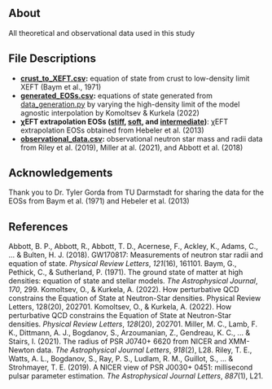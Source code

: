 ## About
All theoretical and observational data used in this study

## File Descriptions
- **[crust_to_XEFT.csv](/crust_to_XEFT.csv):** equation of state from crust to low-density limit XEFT (Baym et al., 1971)
- **[generated_EOSs.csv](/generated_EOSs.csv):** equations of state generated from [data_generation.py]([https://github.com/laffytaffyz/neutron-star-eos-research-project/data_generation.py](https://github.com/laffytaffyz/neutron-star-eos-research-project/blob/main/data_generation.py)) by varying the high-density limit of the model agnostic interpolation by Komoltsev & Kurkela (2022)
- **χEFT extrapolation EOSs ([stiff](/HLPS_stiff.csv), [soft](/HLPS_soft.csv), and [intermediate](/HLPS_intermed.csv))**: χEFT extrapolation EOSs obtained from Hebeler et al. (2013)
- **[observational_data.csv](/observational_data.csv):** observational neutron star mass and radii data from Riley et al. (2019), Miller at al. (2021), and Abbott et al. (2018)

## Acknowledgements
Thank you to Dr. Tyler Gorda from TU Darmstadt for sharing the data for the EOSs from Baym et al. (1971) and Hebeler et al. (2013)

## References
Abbott, B. P., Abbott, R., Abbott, T. D., Acernese, F., Ackley, K., Adams, C., ... & Bulten, H. J. (2018). GW170817: Measurements of neutron star radii and equation of state. *Physical Review Letters*, *121*(16), 161101.
Baym, G., Pethick, C., & Sutherland, P. (1971). The ground state of matter at high densities: equation of state and stellar models. *The Astrophysical Journal*, *170*, 299. Komoltsev, O., & Kurkela, A. (2022). How perturbative QCD constrains the Equation of State at Neutron-Star densities. Physical Review Letters, 128(20), 202701.
Komoltsev, O., & Kurkela, A. (2022). How perturbative QCD constrains the Equation of State at Neutron-Star densities. *Physical Review Letters*, *128*(20), 202701.
Miller, M. C., Lamb, F. K., Dittmann, A. J., Bogdanov, S., Arzoumanian, Z., Gendreau, K. C., ... & Stairs, I. (2021). The radius of PSR J0740+ 6620 from NICER and XMM-Newton data. *The Astrophysical Journal Letters*, *918*(2), L28.
Riley, T. E., Watts, A. L., Bogdanov, S., Ray, P. S., Ludlam, R. M., Guillot, S., ... & Strohmayer, T. E. (2019). A NICER view of PSR J0030+ 0451: millisecond pulsar parameter estimation. *The Astrophysical Journal Letters*, *887*(1), L21.
